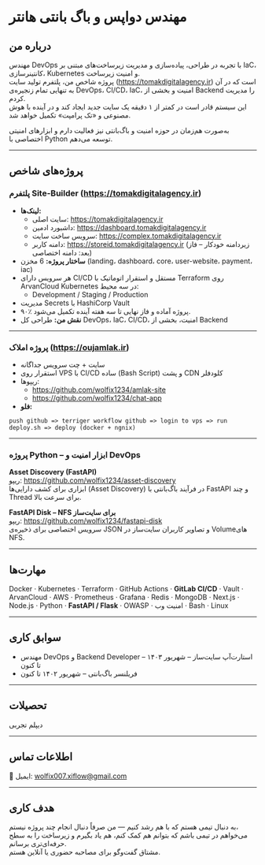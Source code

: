 # مهندس دواپس و باگ بانتی هانتر

## درباره من  
مهندس DevOps با تجربه در طراحی، پیاده‌سازی و مدیریت زیرساخت‌های مبتنی بر IaC، کانتینرسازی، Kubernetes و امنیت زیرساخت.  
پروژه شاخص من، پلتفرم تولید سایت (https://tomakdigitalagency.ir) است که در آن به تنهایی تمام زنجیره‌ی DevOps، CI/CD، IaC، امنیت و بخشی از Backend را مدیریت کردم.  
این سیستم قادر است در کمتر از ۱ دقیقه یک سایت جدید ایجاد کند و در آینده با هوش مصنوعی و «تک پرامپت» تکمیل خواهد شد.  

به‌صورت هم‌زمان در حوزه امنیت و باگ‌بانتی نیز فعالیت دارم و ابزارهای امنیتی اختصاصی با Python توسعه می‌دهم.

---

## پروژه‌های شاخص  

### **پلتفرم Site-Builder (https://tomakdigitalagency.ir)**  
- **لینک‌ها:**
  - سایت اصلی: https://tomakdigitalagency.ir  
  - داشبورد ادمین: https://dashboard.tomakdigitalagency.ir  
  - سرویس ساخت سایت: https://complex.tomakdigitalagency.ir  
  - دامنه کاربر: https://storeid.tomakdigitalagency.ir (زیردامنه خودکار – فاز بعد: دامنه اختصاصی)  
- **ساختار پروژه:** 6 مخزن (landing، dashboard، core، user-website، payment، iac)  
- هر سرویس دارای CI/CD مستقل و استقرار اتوماتیک با Terraform روی ArvanCloud Kubernetes در سه محیط:
  - Development / Staging / Production  
- مدیریت Secrets با HashiCorp Vault  
- ۹۰٪ پروژه آماده و فاز نهایی تا سه هفته آینده تکمیل می‌شود.  
- **نقش من:** طراحی کل DevOps، IaC، CI/CD، امنیت، بخشی از Backend  

---

### **پروژه املاک (https://oujamlak.ir)**  
- سایت + چت سرویس جداگانه  
- استقرار روی VPS با CI/CD ساده (Bash Script) و پشت CDN کلودفلر  
- ریپوها:
  - https://github.com/wolfix1234/amlak-site  
  - https://github.com/wolfix1234/chat-app  
- **فلو:**  
```
push github => terriger workflow github => login to vps => run deploy.sh => deploy (docker + ngnix)
```
---

### **پروژه Python – ابزار امنیت و DevOps**
**Asset Discovery (FastAPI)**  
ریپو: https://github.com/wolfix1234/asset-discovery  
ابزاری برای کشف دارایی‌ها (Asset Discovery) در فرآیند باگ‌بانتی با FastAPI و چند Thread برای سرعت بالا.

**FastAPI Disk – NFS برای سایت‌ساز**  
ریپو: https://github.com/wolfix1234/fastapi-disk  
سرویس اختصاصی برای ذخیره‌ی JSON و تصاویر کاربران سایت‌ساز در Volumeهای NFS.  

---

## مهارت‌ها  
Docker · Kubernetes · Terraform · GitHub Actions · **GitLab CI/CD** · Vault · ArvanCloud · AWS · Prometheus · Grafana · Redis · MongoDB · Next.js · Node.js · Python · **FastAPI / Flask** · OWASP · امنیت وب · Bash · Linux  

---

## سوابق کاری  
- مهندس DevOps و Backend Developer – استارت‌آپ سایت‌ساز – شهریور ۱۴۰۳ تا کنون  
- فریلنسر باگ‌بانتی – شهریور ۱۴۰۲ تا کنون  

---

## تحصیلات  
دیپلم تجربی  

---

## اطلاعات تماس  
📧 ایمیل: wolfix007.xiflow@gmail.com  

---

## هدف کاری  
به دنبال تیمی هستم که با هم رشد کنیم — من صرفاً دنبال انجام چند پروژه نیستم،  
می‌خواهم در تیمی باشم که بتوانم هم کمک کنم، هم یاد بگیرم و زیرساخت را به سطح حرفه‌ای‌تری برسانم.  
مشتاق گفت‌وگو برای مصاحبه حضوری یا آنلاین هستم.
